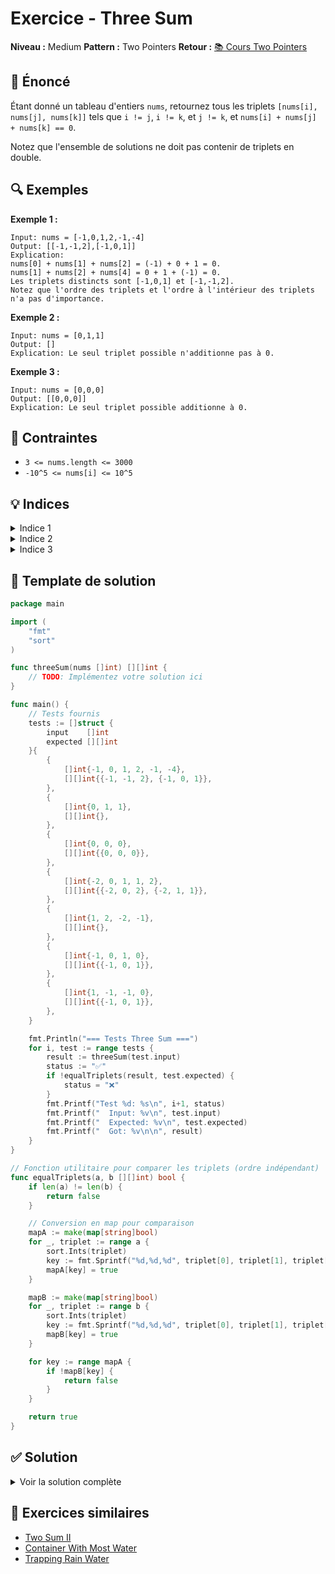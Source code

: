 # Exercice - Three Sum

**Niveau :** Medium
**Pattern :** Two Pointers
**Retour :** [📚 Cours Two Pointers](../../courses/01-two-pointers.md)

## 📝 Énoncé

Étant donné un tableau d'entiers `nums`, retournez tous les triplets `[nums[i], nums[j], nums[k]]` tels que `i != j`, `i != k`, et `j != k`, et `nums[i] + nums[j] + nums[k] == 0`.

Notez que l'ensemble de solutions ne doit pas contenir de triplets en double.

## 🔍 Exemples

**Exemple 1 :**
```
Input: nums = [-1,0,1,2,-1,-4]
Output: [[-1,-1,2],[-1,0,1]]
Explication:
nums[0] + nums[1] + nums[2] = (-1) + 0 + 1 = 0.
nums[1] + nums[2] + nums[4] = 0 + 1 + (-1) = 0.
Les triplets distincts sont [-1,0,1] et [-1,-1,2].
Notez que l'ordre des triplets et l'ordre à l'intérieur des triplets n'a pas d'importance.
```

**Exemple 2 :**
```
Input: nums = [0,1,1]
Output: []
Explication: Le seul triplet possible n'additionne pas à 0.
```

**Exemple 3 :**
```
Input: nums = [0,0,0]
Output: [[0,0,0]]
Explication: Le seul triplet possible additionne à 0.
```

## 🎯 Contraintes

- `3 <= nums.length <= 3000`
- `-10^5 <= nums[i] <= 10^5`

## 💡 Indices

<details>
<summary>Indice 1</summary>

Triez d'abord le tableau. Cela permettra d'éviter les doublons plus facilement et d'utiliser la technique des two pointers.

</details>

<details>
<summary>Indice 2</summary>

Pour chaque élément, utilisez two pointers sur le reste du tableau pour trouver les paires qui complètent la somme à 0.

</details>

<details>
<summary>Indice 3</summary>

Évitez les doublons en sautant les éléments identiques consécutifs à chaque niveau (élément fixe et pointeurs).

</details>

## 🔨 Template de solution

```go
package main

import (
    "fmt"
    "sort"
)

func threeSum(nums []int) [][]int {
    // TODO: Implémentez votre solution ici
}

func main() {
    // Tests fournis
    tests := []struct {
        input    []int
        expected [][]int
    }{
        {
            []int{-1, 0, 1, 2, -1, -4},
            [][]int{{-1, -1, 2}, {-1, 0, 1}},
        },
        {
            []int{0, 1, 1},
            [][]int{},
        },
        {
            []int{0, 0, 0},
            [][]int{{0, 0, 0}},
        },
        {
            []int{-2, 0, 1, 1, 2},
            [][]int{{-2, 0, 2}, {-2, 1, 1}},
        },
        {
            []int{1, 2, -2, -1},
            [][]int{},
        },
        {
            []int{-1, 0, 1, 0},
            [][]int{{-1, 0, 1}},
        },
        {
            []int{1, -1, -1, 0},
            [][]int{{-1, 0, 1}},
        },
    }

    fmt.Println("=== Tests Three Sum ===")
    for i, test := range tests {
        result := threeSum(test.input)
        status := "✅"
        if !equalTriplets(result, test.expected) {
            status = "❌"
        }
        fmt.Printf("Test %d: %s\n", i+1, status)
        fmt.Printf("  Input: %v\n", test.input)
        fmt.Printf("  Expected: %v\n", test.expected)
        fmt.Printf("  Got: %v\n\n", result)
    }
}

// Fonction utilitaire pour comparer les triplets (ordre indépendant)
func equalTriplets(a, b [][]int) bool {
    if len(a) != len(b) {
        return false
    }

    // Conversion en map pour comparaison
    mapA := make(map[string]bool)
    for _, triplet := range a {
        sort.Ints(triplet)
        key := fmt.Sprintf("%d,%d,%d", triplet[0], triplet[1], triplet[2])
        mapA[key] = true
    }

    mapB := make(map[string]bool)
    for _, triplet := range b {
        sort.Ints(triplet)
        key := fmt.Sprintf("%d,%d,%d", triplet[0], triplet[1], triplet[2])
        mapB[key] = true
    }

    for key := range mapA {
        if !mapB[key] {
            return false
        }
    }

    return true
}
```

## ✅ Solution

<details>
<summary>Voir la solution complète</summary>

```go
func threeSum(nums []int) [][]int {
    sort.Ints(nums)
    result := [][]int{}

    for i := 0; i < len(nums)-2; i++ {
        // Éviter les doublons pour le premier élément
        if i > 0 && nums[i] == nums[i-1] {
            continue
        }

        left := i + 1
        right := len(nums) - 1

        for left < right {
            sum := nums[i] + nums[left] + nums[right]

            if sum == 0 {
                result = append(result, []int{nums[i], nums[left], nums[right]})

                // Éviter les doublons pour les deux autres éléments
                for left < right && nums[left] == nums[left+1] {
                    left++
                }
                for left < right && nums[right] == nums[right-1] {
                    right--
                }

                left++
                right--
            } else if sum < 0 {
                left++
            } else {
                right--
            }
        }
    }

    return result
}
```

**Explication :**
1. Triez le tableau pour faciliter l'évitement des doublons et l'utilisation des two pointers
2. Fixez le premier élément et utilisez two pointers sur le reste
3. Si la somme est 0, ajoutez le triplet et évitez les doublons
4. Si la somme est trop petite, augmentez le pointeur gauche
5. Si la somme est trop grande, diminuez le pointeur droit

**Complexité :**
- Temps : O(n²) - O(n log n) pour le tri + O(n²) pour les nested loops
- Espace : O(1) - sans compter l'espace pour le résultat

</details>

## 🚀 Exercices similaires

- [Two Sum II](../easy/two-sum-ii.md)
- [Container With Most Water](container-water.md)
- [Trapping Rain Water](../hard/trapping-rain-water.md)